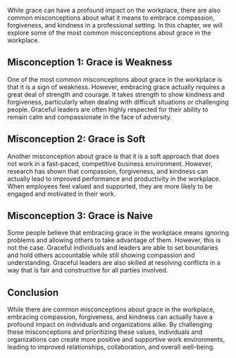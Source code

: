 
While grace can have a profound impact on the workplace, there are also common misconceptions about what it means to embrace compassion, forgiveness, and kindness in a professional setting. In this chapter, we will explore some of the most common misconceptions about grace in the workplace.

Misconception 1: Grace is Weakness
----------------------------------

One of the most common misconceptions about grace in the workplace is that it is a sign of weakness. However, embracing grace actually requires a great deal of strength and courage. It takes strength to show kindness and forgiveness, particularly when dealing with difficult situations or challenging people. Graceful leaders are often highly respected for their ability to remain calm and compassionate in the face of adversity.

Misconception 2: Grace is Soft
------------------------------

Another misconception about grace is that it is a soft approach that does not work in a fast-paced, competitive business environment. However, research has shown that compassion, forgiveness, and kindness can actually lead to improved performance and productivity in the workplace. When employees feel valued and supported, they are more likely to be engaged and motivated in their work.

Misconception 3: Grace is Naive
-------------------------------

Some people believe that embracing grace in the workplace means ignoring problems and allowing others to take advantage of them. However, this is not the case. Graceful individuals and leaders are able to set boundaries and hold others accountable while still showing compassion and understanding. Graceful leaders are also skilled at resolving conflicts in a way that is fair and constructive for all parties involved.

Conclusion
----------

While there are common misconceptions about grace in the workplace, embracing compassion, forgiveness, and kindness can actually have a profound impact on individuals and organizations alike. By challenging these misconceptions and prioritizing these values, individuals and organizations can create more positive and supportive work environments, leading to improved relationships, collaboration, and overall well-being.
